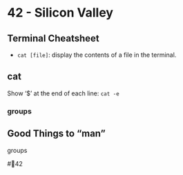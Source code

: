 # 42 -  Silicon Valley
## Terminal Cheatsheet
* `cat [file]`: display the contents of a file in the terminal.
## cat
Show ‘$’ at the end of each line:
`cat -e`

### groups





## Good Things to “man”
groups

#🌴42
